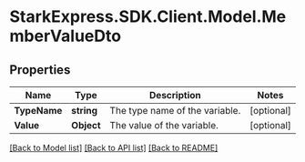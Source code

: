 # StarkExpress.SDK.Client.Model.MemberValueDto

## Properties

Name | Type | Description | Notes
------------ | ------------- | ------------- | -------------
**TypeName** | **string** | The type name of the variable. | [optional] 
**Value** | **Object** | The value of the variable. | [optional] 

[[Back to Model list]](../README.md#documentation-for-models) [[Back to API list]](../README.md#documentation-for-api-endpoints) [[Back to README]](../README.md)

